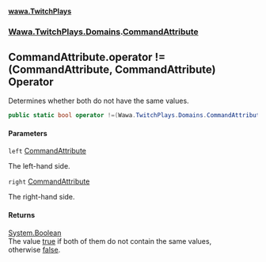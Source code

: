 #### [wawa.TwitchPlays](index.md 'index')
### [Wawa.TwitchPlays.Domains](Wawa.TwitchPlays.Domains.md 'Wawa.TwitchPlays.Domains').[CommandAttribute](CommandAttribute.md 'Wawa.TwitchPlays.Domains.CommandAttribute')

## CommandAttribute.operator !=(CommandAttribute, CommandAttribute) Operator

Determines whether both do not have the same values.

```csharp
public static bool operator !=(Wawa.TwitchPlays.Domains.CommandAttribute left, Wawa.TwitchPlays.Domains.CommandAttribute right);
```
#### Parameters

<a name='Wawa.TwitchPlays.Domains.CommandAttribute.op_Inequality(Wawa.TwitchPlays.Domains.CommandAttribute,Wawa.TwitchPlays.Domains.CommandAttribute).left'></a>

`left` [CommandAttribute](CommandAttribute.md 'Wawa.TwitchPlays.Domains.CommandAttribute')

The left-hand side.

<a name='Wawa.TwitchPlays.Domains.CommandAttribute.op_Inequality(Wawa.TwitchPlays.Domains.CommandAttribute,Wawa.TwitchPlays.Domains.CommandAttribute).right'></a>

`right` [CommandAttribute](CommandAttribute.md 'Wawa.TwitchPlays.Domains.CommandAttribute')

The right-hand side.

#### Returns
[System.Boolean](https://docs.microsoft.com/en-us/dotnet/api/System.Boolean 'System.Boolean')  
The value [true](https://docs.microsoft.com/en-us/dotnet/csharp/language-reference/builtin-types/bool 'https://docs.microsoft.com/en-us/dotnet/csharp/language-reference/builtin-types/bool') if both of them do not contain the same values,  
otherwise [false](https://docs.microsoft.com/en-us/dotnet/csharp/language-reference/builtin-types/bool 'https://docs.microsoft.com/en-us/dotnet/csharp/language-reference/builtin-types/bool').